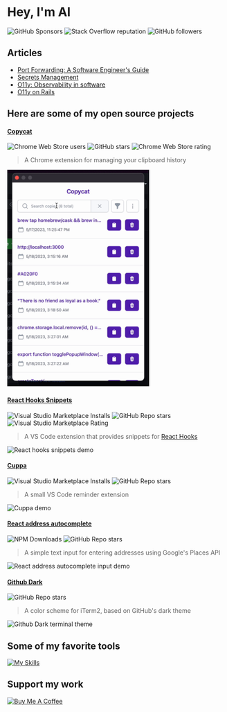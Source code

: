 # Hey, I'm Al

![GitHub Sponsors](https://img.shields.io/github/sponsors/alduncanson)
![Stack Overflow reputation](https://img.shields.io/stackexchange/stackoverflow/r/9985521)
![GitHub followers](https://img.shields.io/github/followers/alduncanson)

## Articles
- [Port Forwarding: A Software Engineer's Guide](https://www.linkedin.com/pulse/port-forwarding-software-engineers-guide-al-duncanson-zuj8e/)
- [Secrets Management](https://www.linkedin.com/pulse/secrets-management-al-duncanson-hj3ue/)
- [O11y: Observability in software](https://www.linkedin.com/pulse/observability-software-al-duncanson-eihae/)
- [O11y on Rails](https://www.linkedin.com/pulse/o11y-rails-al-duncanson-awmfe/)

## Here are some of my open source projects

#### [Copycat](https://alduncanson.github.io/Copycat/)

![Chrome Web Store users](https://img.shields.io/chrome-web-store/users/gdfhhdijmhnmgpjpifkdnmajomaaceng)
![GitHub stars](https://img.shields.io/github/stars/alDuncanson/Copycat)
![Chrome Web Store rating](https://img.shields.io/chrome-web-store/rating/gdfhhdijmhnmgpjpifkdnmajomaaceng)

> A Chrome extension for managing your clipboard history

<img alt="Search and filter in Copycat" src="https://github.com/alDuncanson/Copycat/raw/main/content/search.gif" height="500">

#### [React Hooks Snippets](https://marketplace.visualstudio.com/items?itemName=AlDuncanson.react-hooks-snippets)

![Visual Studio Marketplace Installs](https://img.shields.io/visual-studio-marketplace/i/AlDuncanson.react-hooks-snippets)
![GitHub Repo stars](https://img.shields.io/github/stars/alduncanson/react-hooks-snippets)
![Visual Studio Marketplace Rating](https://img.shields.io/visual-studio-marketplace/stars/AlDuncanson.react-hooks-snippets)

> A VS Code extension that provides snippets for [React Hooks](https://react.dev/reference/react/hooks)

![React hooks snippets demo](https://github.com/alDuncanson/alDuncanson/assets/25286675/b3c9449d-6d65-4eaf-aebb-0715a15ef451)

#### [Cuppa](https://marketplace.visualstudio.com/items?itemName=AlDuncanson.cuppa)

![Visual Studio Marketplace Installs](https://img.shields.io/visual-studio-marketplace/i/AlDuncanson.cuppa)
![GitHub Repo stars](https://img.shields.io/github/stars/alduncanson/cuppa)

> A small VS Code reminder extension

![Cuppa demo](https://github.com/alDuncanson/alDuncanson/assets/25286675/34a4e410-f3a3-4844-9016-fdd52e00aeb6)

#### [React address autocomplete](https://www.npmjs.com/package/@alduncanson/react-address-autocomplete)

![NPM Downloads](https://img.shields.io/npm/dy/%40alduncanson%2Freact-address-autocomplete)
![GitHub Repo stars](https://img.shields.io/github/stars/alduncanson/react-address-autocomplete)

> A simple text input for entering addresses using Google's Places API

![React address autocomplete input demo](https://github.com/alDuncanson/alDuncanson/assets/25286675/abdaef61-4bda-46a4-abf3-80a5c546f5de)

#### [Github Dark](https://alduncanson.github.io/Github-Dark/)

![GitHub Repo stars](https://img.shields.io/github/stars/alduncanson/github-dark)

> A color scheme for iTerm2, based on GitHub's dark theme

![Github Dark terminal theme](https://github.com/alDuncanson/alDuncanson/assets/25286675/56cf3584-30b7-4899-91f4-eb2176d4ed0e)

## Some of my favorite tools

[![My Skills](https://skillicons.dev/icons?i=html,css,scss,js,ts,nodejs,npm,ruby,rails,bun,linux,arch,figma,git,github,heroku,md,mongo,postgres,nextjs,vim,neovim,postman,py,react,supabase,tailwind,vscode)](https://skillicons.dev)

## Support my work
<a href="https://www.buymeacoffee.com/alduncanson" target="_blank"><img src="https://cdn.buymeacoffee.com/buttons/v2/default-yellow.png" alt="Buy Me A Coffee" style="height: 60px !important;width: 217px !important;" ></a>
